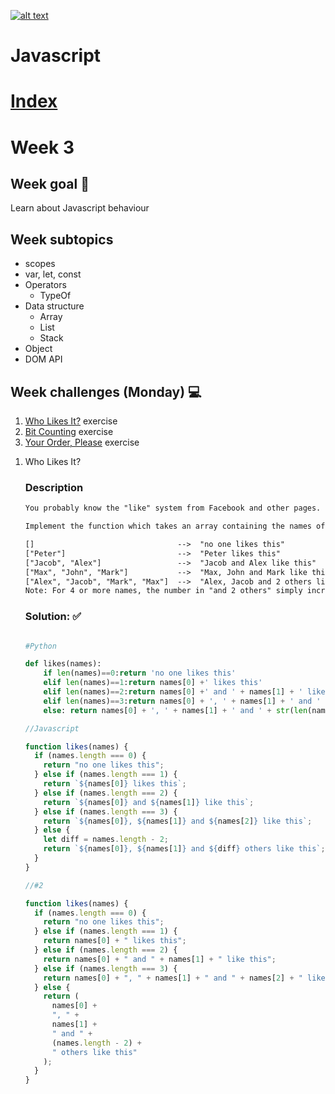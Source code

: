 <a href="https://www.core-code.io/">

![alt text](https://uploads-ssl.webflow.com/5eb2f56932c3562feab232e3/5f73550d00249e7e96c9f3de_Logo.png "corecodeio")

</a>

# Javascript

# [Index](/README.md)

# Week 3

## Week goal 🏁

<p>Learn about Javascript behaviour</p>

## Week subtopics

- scopes
- var, let, const
- Operators
  - TypeOf
- Data structure
  - Array
  - List
  - Stack
- Object
- DOM API

## Week challenges (Monday) 💻

1. [Who Likes It?](https://www.codewars.com/kata/5266876b8f4bf2da9b000362/train/javascript) exercise
2. [Bit Counting]() exercise
3. [Your Order, Please]() exercise

<ol>

<li>Who Likes It?</li>

### Description

```xml
You probably know the "like" system from Facebook and other pages. People can "like" blog posts, pictures or other items. We want to create the text that should be displayed next to such an item.

Implement the function which takes an array containing the names of people that like an item. It must return the display text as shown in the examples:

[]                                -->  "no one likes this"
["Peter"]                         -->  "Peter likes this"
["Jacob", "Alex"]                 -->  "Jacob and Alex like this"
["Max", "John", "Mark"]           -->  "Max, John and Mark like this"
["Alex", "Jacob", "Mark", "Max"]  -->  "Alex, Jacob and 2 others like this"
Note: For 4 or more names, the number in "and 2 others" simply increases.
```

### Solution: ✅

```python

#Python

def likes(names):
    if len(names)==0:return 'no one likes this'
    elif len(names)==1:return names[0] +' likes this'
    elif len(names)==2:return names[0] +' and ' + names[1] + ' like this'
    elif len(names)==3:return names[0] + ', ' + names[1] + ' and ' + names[2] + ' like this'
    else: return names[0] + ', ' + names[1] + ' and ' + str(len(names)-2) + ' others like this'

```

```javascript
//Javascript

function likes(names) {
  if (names.length === 0) {
    return "no one likes this";
  } else if (names.length === 1) {
    return `${names[0]} likes this`;
  } else if (names.length === 2) {
    return `${names[0]} and ${names[1]} like this`;
  } else if (names.length === 3) {
    return `${names[0]}, ${names[1]} and ${names[2]} like this`;
  } else {
    let diff = names.length - 2;
    return `${names[0]}, ${names[1]} and ${diff} others like this`;
  }
}

//#2

function likes(names) {
  if (names.length === 0) {
    return "no one likes this";
  } else if (names.length === 1) {
    return names[0] + " likes this";
  } else if (names.length === 2) {
    return names[0] + " and " + names[1] + " like this";
  } else if (names.length === 3) {
    return names[0] + ", " + names[1] + " and " + names[2] + " like this";
  } else {
    return (
      names[0] +
      ", " +
      names[1] +
      " and " +
      (names.length - 2) +
      " others like this"
    );
  }
}
```

</ol>
